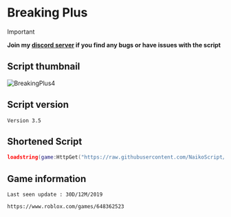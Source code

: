 # Breaking Plus
> [!IMPORTANT]
> **Join my [discord server](https://discord.gg/vAWJMYJYcR) if you find any bugs or have issues with the script**
## Script thumbnail
![BreakingPlus4](https://github.com/NaikoScript/Breaking-Plus/assets/107273752/68352ab9-d209-460d-b394-ec873341403d)
## Script version
`Version 3.5`
## Shortened Script
```lua
loadstring(game:HttpGet("https://raw.githubusercontent.com/NaikoScript/Breaking-Plus/main/Script"))()
```
## Game information
`Last seen update : 30D/12M/2019`
```
https://www.roblox.com/games/648362523
```
